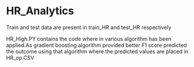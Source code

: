 # HR_Analytics

Train and test data are present in train_HR and test_HR respectively

HR_High.PY contains the code where in various algorithm has been applied.As gradient boosting algorithm provided better F1 score predicted the outcome using that algorithm where the predicted values are placed in HR_op.CSV
